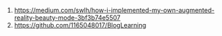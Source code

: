 1. https://medium.com/swlh/how-i-implemented-my-own-augmented-reality-beauty-mode-3bf3b74e5507
2. https://github.com/1165048017/BlogLearning